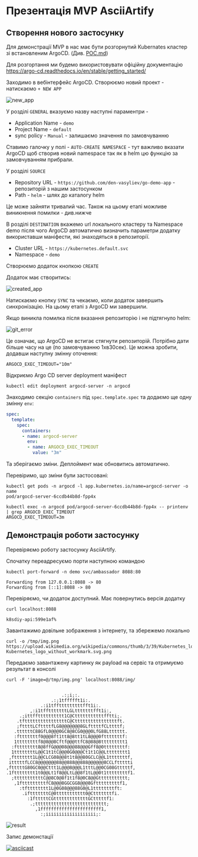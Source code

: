 # Презентація MVP AsciiArtify

## Створення нового застосунку

Для демонстрації MVP в нас має бути розгорнутий Kubernates кластер зі встановленим ArgoCD. 
(Див. [POC.md](POC.md))

Для розгортання ми будемо використовувати офіційну документацію
https://argo-cd.readthedocs.io/en/stable/getting_started/

Заходимо в вебінтерфейс ArgoCD. Створюємо новий проект - натискаємо `+ NEW APP`

![new_app](../assets/new_app.png)

У розділі `GENERAL` вказуємо назву наступні параментри - 
- Application Name - `demo`
- Project Name - `default`
- sync policy - `Manual` - залишаємо значення по замовчуванню

Ставимо галочку у полі - `AUTO-CREATE NAMESPACE` - тут важливо вказати ArgoCD щоб створив новий namespace так як в helm цю функцію за замовчуванням прибрали.

У розділі `SOURCE`
- Repository URL - `https://github.com/den-vasyliev/go-demo-app` - репозиторій з нашим застосунком
- Path - `helm` - шлях до каталогу helm

Це може зайняти тривалий час. Також на цьому етапі можливе виникнення помилки - див.нижче

В розділі `DESTINATION` вкажемо url локального кластеру та Namespace demo після чого ArgoCD автоматично визначить параметри додатку використавши маніфести, які знаходяться в репозиторії.
- Cluster URL - `https://kubernetes.default.svc`
- Namespace - `demo`

Створюємо додаток кнопкою `CREATE`

Додаток має створитись:

![created_app](../assets/created_app.png)

Натискаємо кнопку `SYNC` та чекаємо, коли додаток завершить синхронізацію.
На цьому етапі з ArgoCD ми завершили.

Якщо виникла помилка після вказання репозиторію і не підтягнуло helm:

![git_error](../assets/git_error.png)

Це означає, що ArgoCD не встигає стягнути репозиторій. Потрібно дати більше часу на це (по замовчуванню 1хв30сек).
Це можна зробити, додавши наступну змінну оточення:

```shell
ARGOCD_EXEC_TIMEOUT="10m"
```

Відкриємо Argo CD server deployment маніфест

```shell
kubectl edit deployment argocd-server -n argocd
```

Знаходимо секцію `containers` під `spec.template.spec` та додаємо ще одну змінну `env`:

```yaml
spec:
  template:
	spec:
	  containers:
	  - name: argocd-server
		env:
		- name: ARGOCD_EXEC_TIMEOUT
		  value: "3m"
```

Та зберігаємо зміни. Деплоймент має обновитись автоматично.

Перевіримо, що зміни були застосовані:

```shell
kubectl get pods -n argocd -l app.kubernetes.io/name=argocd-server -o name
pod/argocd-server-6ccdb44b8d-fpp4x

kubectl exec -n argocd pod/argocd-server-6ccdb44b8d-fpp4x -- printenv | grep ARGOCD_EXEC_TIMEOUT
ARGOCD_EXEC_TIMEOUT=3m
```


## Демонстрація роботи застосунку

Перевіряємо роботу застосунку AsciiArtify.

Спочатку переадресуємо порти наступною командою

```shell
kubectl port-forward -n demo svc/ambassador 8088:80

Forwarding from 127.0.0.1:8088 -> 80
Forwarding from [::1]:8088 -> 80
```

Перевіряємо, чи додаток доступний. Має повернутись версія додатку

```shell
curl localhost:8088

k8sdiy-api:599e1af%      
```

Завантажимо довільне зображення з інтернету, та збережемо локально

```shell
curl -o /tmp/img.png https://upload.wikimedia.org/wikipedia/commons/thumb/3/39/Kubernetes_logo_without_workmark.svg/247px-Kubernetes_logo_without_workmark.svg.png
```

Передаємо завантажену картинку як payload на сервіс та отримуємо результат в консолі

```shell
curl -F 'image=@/tmp/img.png' localhost:8088/img/


                     .:;i;:.
                 .:;1tffffft1i:.
             .:i1tfftttttttttfft1i:.
         ,:i1tfftttttttLGLtttttttfft1i:,
     .;ittfftttttttttt1C@Ctttttttttttfftti;.
    .tfttttttttttttttttC@Cttttttttttttttttft.
    ;fttttLCfttttfLG8@@@@@@@8GLfttttfCLttttf;
   .ttttttC88GfL0@@@0GC8@8CG0@@@0LfG88Ltttttt.
   :ftttttttf0@@@8ft1tt8@8tt1tL8@@@0ftttttttf:
   1ttttttttf8@8@@8Cftf@@@ttfC8@88@8ttttttttt1
  :ftttttttt8@8ffG@@@08@@@88@@@Gff8@0ttttttttf:
  1ttttttttL@@C1t1tC@@@0G0@@@Ct1t1C@@Ltttttttt1
 ,fttttttt1L@@CLCG08@@8t1t8@@80GCLC@@L1tttttttf,
 itttttfLCC8@@@@@@@88@@888@@888@@@@@@8CCLfttttti
,ftttttG80GC0@@Cttt1L@@@8@@@L1tttL@@0CG08Gtttttf,
.1ftttttttt1t0@@Lt1f8@@LtL@@8f1tL@@0t1ttttttttf1.
  ;tttttttttttC@@8C0@8f1t1f8@0C8@@Gttttttttttt;
   ,1ftttttttttfC8@@@8GGCGG8@@@8Gftttttttttf1,
     :tftttttttt1L@0G08@@@88G0@L1ttttttttft:
      .iftttttttC@0ttttttttttt0@Ctttttttfi.
        :1ftttttCGtttttttttttttGCtttttf1:
         .;ttttttttttttttttttttttttttt;
           ,1fffffffffffffffffffffff1,
             :;iiiiiiiiiiiiiiiiiii;:
```

![result](../assets/result.png)

Запис демонстації

[![asciicast](https://asciinema.org/a/s0F1BQK7lTfIi4ACGRkZJWU2m.svg)](https://asciinema.org/a/s0F1BQK7lTfIi4ACGRkZJWU2m)
